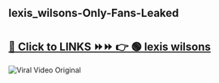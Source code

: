 
 ## lexis_wilsons-Only-Fans-Leaked

# <h2><a href="https://clipsfans.com/lexis_wilsons&ref=git">🔗 Click to LINKS ⏩⏩ 👉 🟢 lexis wilsons </a></h2>

<a href="https://clipsfans.com/lexis_wilsons&ref=git" rel="nofollow" data-target="animated-image.originalLink"><img src="https://i.ibb.co.com/xMMVF88/686577567.gif" alt="Viral Video Original" style="max-width: 100%; display: inline-block;" data-target="animated-image.originalImage"></a>

